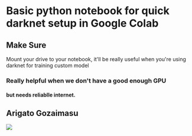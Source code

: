# Basic python notebook for quick darknet setup in Google Colab

## Make Sure
Mount your drive to your notebook, it'll be really useful when you're using darknet for training custom model

### Really helpful when we don't have a good enough GPU
#### but needs reliablle internet.

##    Arigato Gozaimasu
![](https://media.giphy.com/media/3ohjUTyLqyja63iQuc/giphy-downsized.gif)

